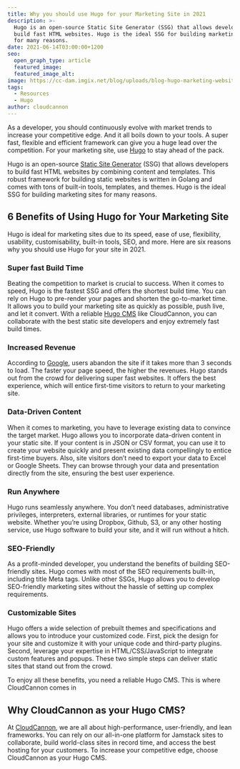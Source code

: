```yaml
---
title: Why you should use Hugo for your Marketing Site in 2021
description: >-
  Hugo is an open-source Static Site Generator (SSG) that allows developers to
  build fast HTML websites. Hugo is the ideal SSG for building marketing sites
  for many reasons. 
date: 2021-06-14T03:00:00+1200
seo:
  open_graph_type: article
  featured_image:
  featured_image_alt:
image: https://cc-dam.imgix.net/blog/uploads/blog-hugo-marketing-website.jpg
tags:
  - Resources
  - Hugo
author: cloudcannon
---
```

As a developer, you should continuously evolve with market trends to increase your competitive edge. And it all boils down to your tools. A super fast, flexible and efficient framework can give you a huge lead over the competition. For your marketing site, use [Hugo](https://gohugo.io/) to stay ahead of the pack.

Hugo is an open-source [Static Site Generator](https://jamstack.org/generators/) (SSG) that allows developers to build fast HTML websites by combining content and templates. This robust framework for building static websites is written in Golang and comes with tons of built-in tools, templates, and themes. Hugo is the ideal SSG for building marketing sites for many reasons.

## **6 Benefits of Using Hugo for Your Marketing Site**

Hugo is ideal for marketing sites due to its speed, ease of use, flexibility, usability, customisability, built-in tools, SEO, and more. Here are six reasons why you should use Hugo for your site in 2021.

### **Super fast Build Time**

Beating the competition to market is crucial to success. When it comes to speed, Hugo is the fastest SSG and offers the shortest build time. You can rely on Hugo to pre-render your pages and shorten the go-to-market time. It allows you to build your marketing site as quickly as possible, push live, and let it convert. With a reliable [Hugo CMS](https://cloudcannon.com/hugo/) like CloudCannon, you can collaborate with the best static site developers and enjoy extremely fast build times.

### **Increased Revenue**

According to [Google](https://www.thinkwithgoogle.com/intl/en-ca/marketing-strategies/app-and-mobile/mobile-page-speed-new-industry-benchmarks/), users abandon the site if it takes more than 3 seconds to load. The faster your page speed, the higher the revenues. Hugo stands out from the crowd for delivering super fast websites. It offers the best experience, which will entice first-time visitors to return to your marketing site. 

### **Data-Driven Content**

When it comes to marketing, you have to leverage existing data to convince the target market. Hugo allows you to incorporate data-driven content in your static site. If your content is in JSON or CSV format, you can use it to create your website quickly and present existing data compellingly to entice first-time buyers. Also, site visitors don’t need to export your data to Excel or Google Sheets. They can browse through your data and presentation directly from the site, ensuring the best user experience.

### Run Anywhere

Hugo runs seamlessly anywhere. You don’t need databases, administrative privileges, interpreters, external libraries, or runtimes for your static website. Whether you’re using Dropbox, Github, S3, or any other hosting service, use Hugo software to build your site, and it will run without a hitch.

### SEO-Friendly

As a profit-minded developer, you understand the benefits of building SEO-friendly sites. Hugo comes with most of the SEO requirements built-in, including title Meta tags. Unlike other SSGs, Hugo allows you to develop SEO-friendly marketing sites without the hassle of setting up complex requirements.

### **Customizable Sites**

Hugo offers a wide selection of prebuilt themes and specifications and allows you to introduce your customized code. First, pick the design for your site and customize it with your unique code and third-party plugins. Second, leverage your expertise in HTML/CSS/JavaScript to integrate custom features and popups. These two simple steps can deliver static sites that stand out from the crowd.

To enjoy all these benefits, you need a reliable Hugo CMS. This is where CloudCannon comes in

## **Why CloudCannon as your Hugo CMS?**

At [CloudCannon](https://cloudcannon.com/), we are all about high-performance, user-friendly, and lean frameworks. You can rely on our all-in-one platform for Jamstack sites to collaborate, build world-class sites in record time, and access the best hosting for your customers. To increase your competitive edge, choose CloudCannon as your Hugo CMS.
